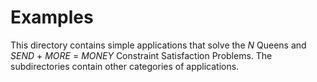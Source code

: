 # Examples

This directory contains simple applications that solve the
_N_ Queens and _SEND_ + _MORE_ = _MONEY_ Constraint
Satisfaction Problems. The subdirectories contain other
categories of applications.
